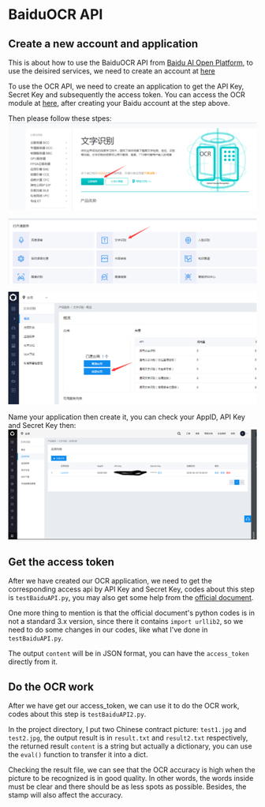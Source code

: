 # BaiduOCR API
## Create a new account and application
This is about how to use the BaiduOCR API from [Baidu AI Open Platform](http://ai.baidu.com/), to use the deisired 
services, we need to create an account at [here](https://cloud.baidu.com/)

To use the OCR API, we need to create an application to get the API Key, Secret Key and subsequently the access token.
You can access the OCR module at [here](https://cloud.baidu.com/product/ocr.html), after creating your Baidu account at 
the step above. 

Then please follow these stpes:
![Image text](screenshot1.png)

![Image text](screenshot2.png)

![Image text](screenshot3.png)

Name your application then create it, you can check your AppID, API Key and Secret Key then:
![Image text](screenshot4.png)

## Get the access token
After we have created our OCR application, we need to get the corresponding access api by API Key and 
Secret Key, codes about this step is `testBaiduAPI.py`, you may also get some help from the [official document](http://ai.baidu.com/docs#/Auth/top).

One more thing to mention is that the official document's python codes is in not a standard 3.x version,
since there it contains `import urllib2`, so we need to do some changes in our codes, like what I've done in `testBaiduAPI.py`.

The output `content` will be in JSON format, you can have the `access_token` directly from it.

## Do the OCR work
After we have get our access_token, we can use it to do the OCR work, codes about this step is `testBaiduAPI2.py`.

In the project directory, I put two Chinese contract picture: `test1.jpg` and `test2.jpg`,
the output result is in `result.txt` and `result2.txt` respectively, the returned result `content` is a string but
actually a dictionary, you can use the `eval()` function to transfer it into a dict.

Checking the result file, we can see that the OCR accuracy is high when the picture to be recognized is in good quality. In other words,
the words inside must be clear and there should be as less spots as possible. Besides, the stamp will also affect the accuracy.
